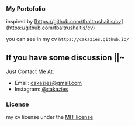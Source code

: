 ### My Portofolio 

inspired by [https://github.com/tbaltrushaitis/cv](https://github.com/tbaltrushaitis/cv)

you can see in my cv `https://cakazies.github.io/`


## If you have some discussion ||~
Just Contact Me At:
- Email: [cakazies@gmail.com](mailto:cakazies@gmail.com)
- Instagram: [@cakazies](https://www.instagram.com/cakazies/)


### License
my cv license under the [MIT license](http://opensource.org/licenses/MIT)